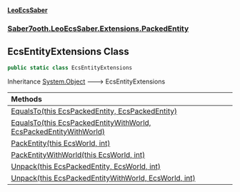 #### [LeoEcsSaber](index.md 'index')
### [Saber7ooth.LeoEcsSaber.Extensions.PackedEntity](Saber7ooth.LeoEcsSaber.Extensions.PackedEntity.md 'Saber7ooth.LeoEcsSaber.Extensions.PackedEntity')

## EcsEntityExtensions Class

```csharp
public static class EcsEntityExtensions
```

Inheritance [System.Object](https://docs.microsoft.com/en-us/dotnet/api/System.Object 'System.Object') &#129106; EcsEntityExtensions

| Methods | |
| :--- | :--- |
| [EqualsTo(this EcsPackedEntity, EcsPackedEntity)](EcsEntityExtensions.EqualsTo(thisEcsPackedEntity,EcsPackedEntity).md 'Saber7ooth.LeoEcsSaber.Extensions.PackedEntity.EcsEntityExtensions.EqualsTo(this Saber7ooth.LeoEcsSaber.Extensions.PackedEntity.EcsPackedEntity, Saber7ooth.LeoEcsSaber.Extensions.PackedEntity.EcsPackedEntity)') | |
| [EqualsTo(this EcsPackedEntityWithWorld, EcsPackedEntityWithWorld)](EcsEntityExtensions.EqualsTo(thisEcsPackedEntityWithWorld,EcsPackedEntityWithWorld).md 'Saber7ooth.LeoEcsSaber.Extensions.PackedEntity.EcsEntityExtensions.EqualsTo(this Saber7ooth.LeoEcsSaber.Extensions.PackedEntity.EcsPackedEntityWithWorld, Saber7ooth.LeoEcsSaber.Extensions.PackedEntity.EcsPackedEntityWithWorld)') | |
| [PackEntity(this EcsWorld, int)](EcsEntityExtensions.PackEntity(thisEcsWorld,int).md 'Saber7ooth.LeoEcsSaber.Extensions.PackedEntity.EcsEntityExtensions.PackEntity(this Saber7ooth.LeoEcsSaber.EcsWorld, int)') | |
| [PackEntityWithWorld(this EcsWorld, int)](EcsEntityExtensions.PackEntityWithWorld(thisEcsWorld,int).md 'Saber7ooth.LeoEcsSaber.Extensions.PackedEntity.EcsEntityExtensions.PackEntityWithWorld(this Saber7ooth.LeoEcsSaber.EcsWorld, int)') | |
| [Unpack(this EcsPackedEntity, EcsWorld, int)](EcsEntityExtensions.Unpack(thisEcsPackedEntity,EcsWorld,int).md 'Saber7ooth.LeoEcsSaber.Extensions.PackedEntity.EcsEntityExtensions.Unpack(this Saber7ooth.LeoEcsSaber.Extensions.PackedEntity.EcsPackedEntity, Saber7ooth.LeoEcsSaber.EcsWorld, int)') | |
| [Unpack(this EcsPackedEntityWithWorld, EcsWorld, int)](EcsEntityExtensions.Unpack(thisEcsPackedEntityWithWorld,EcsWorld,int).md 'Saber7ooth.LeoEcsSaber.Extensions.PackedEntity.EcsEntityExtensions.Unpack(this Saber7ooth.LeoEcsSaber.Extensions.PackedEntity.EcsPackedEntityWithWorld, Saber7ooth.LeoEcsSaber.EcsWorld, int)') | |
